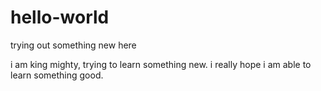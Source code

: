 # hello-world
trying out something new here

i am king mighty, trying to learn something new.
i really hope i am able to learn something good.
